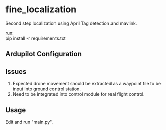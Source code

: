 # fine_localization  
Second step localization using April Tag detection and mavlink.

run:  
pip install -r requirements.txt

## Ardupilot Configuration  

## Issues  
1. Expected drone movement should be extracted as a waypoint file to be input into ground control station.  
2. Need to be integrated into control module for real flight control.

## Usage  
Edit and run "main.py".
